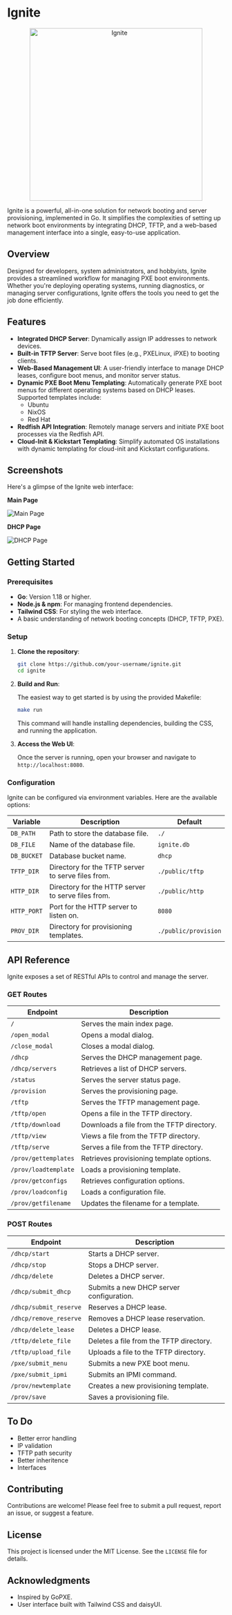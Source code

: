 # Ignite

<p align="center">
  <img src="./public/http/img/Ignite_small.png" alt="Ignite" width="400"/>
</p>

Ignite is a powerful, all-in-one solution for network booting and server provisioning, implemented in Go. It simplifies the complexities of setting up network boot environments by integrating DHCP, TFTP, and a web-based management interface into a single, easy-to-use application.

## Overview

Designed for developers, system administrators, and hobbyists, Ignite provides a streamlined workflow for managing PXE boot environments. Whether you're deploying operating systems, running diagnostics, or managing server configurations, Ignite offers the tools you need to get the job done efficiently.

## Features

- **Integrated DHCP Server**: Dynamically assign IP addresses to network devices.
- **Built-in TFTP Server**: Serve boot files (e.g., PXELinux, iPXE) to booting clients.
- **Web-Based Management UI**: A user-friendly interface to manage DHCP leases, configure boot menus, and monitor server status.
- **Dynamic PXE Boot Menu Templating**: Automatically generate PXE boot menus for different operating systems based on DHCP leases. Supported templates include:
  - Ubuntu
  - NixOS
  - Red Hat
- **Redfish API Integration**: Remotely manage servers and initiate PXE boot processes via the Redfish API.
- **Cloud-Init & Kickstart Templating**: Simplify automated OS installations with dynamic templating for cloud-init and Kickstart configurations.

## Screenshots

Here's a glimpse of the Ignite web interface:

**Main Page**

![Main Page](./public/http/img/main_page.png)

**DHCP Page**

![DHCP Page](./public/http/img/dhcp_page.png)

## Getting Started

### Prerequisites

- **Go**: Version 1.18 or higher.
- **Node.js & npm**: For managing frontend dependencies.
- **Tailwind CSS**: For styling the web interface.
- A basic understanding of network booting concepts (DHCP, TFTP, PXE).

### Setup

1. **Clone the repository**:

   ```bash
   git clone https://github.com/your-username/ignite.git
   cd ignite
   ```

2. **Build and Run**:

   The easiest way to get started is by using the provided Makefile:

   ```bash
   make run
   ```

   This command will handle installing dependencies, building the CSS, and running the application.

3. **Access the Web UI**:

   Once the server is running, open your browser and navigate to `http://localhost:8080`.

### Configuration

Ignite can be configured via environment variables. Here are the available options:

| Variable    | Description                                    | Default            |
|-------------|------------------------------------------------|--------------------|
| `DB_PATH`   | Path to store the database file.               | `./`               |
| `DB_FILE`   | Name of the database file.                     | `ignite.db`        |
| `DB_BUCKET` | Database bucket name.                          | `dhcp`             |
| `TFTP_DIR`  | Directory for the TFTP server to serve files from. | `./public/tftp`   |
| `HTTP_DIR`  | Directory for the HTTP server to serve files from. | `./public/http`   |
| `HTTP_PORT` | Port for the HTTP server to listen on.         | `8080`             |
| `PROV_DIR`  | Directory for provisioning templates.          | `./public/provision` |

## API Reference

Ignite exposes a set of RESTful APIs to control and manage the server.

### GET Routes

| Endpoint                | Description                              |
|-------------------------|------------------------------------------|
| `/`                     | Serves the main index page.              |
| `/open_modal`           | Opens a modal dialog.                    |
| `/close_modal`          | Closes a modal dialog.                   |
| `/dhcp`                 | Serves the DHCP management page.         |
| `/dhcp/servers`         | Retrieves a list of DHCP servers.        |
| `/status`               | Serves the server status page.           |
| `/provision`            | Serves the provisioning page.            |
| `/tftp`                 | Serves the TFTP management page.         |
| `/tftp/open`            | Opens a file in the TFTP directory.      |
| `/tftp/download`        | Downloads a file from the TFTP directory.|
| `/tftp/view`            | Views a file from the TFTP directory.    |
| `/tftp/serve`           | Serves a file from the TFTP directory.   |
| `/prov/gettemplates`    | Retrieves provisioning template options. |
| `/prov/loadtemplate`    | Loads a provisioning template.           |
| `/prov/getconfigs`      | Retrieves configuration options.         |
| `/prov/loadconfig`      | Loads a configuration file.              |
| `/prov/getfilename`     | Updates the filename for a template.     |

### POST Routes

| Endpoint                  | Description                                   |
|---------------------------|-----------------------------------------------|
| `/dhcp/start`             | Starts a DHCP server.                         |
| `/dhcp/stop`              | Stops a DHCP server.                          |
| `/dhcp/delete`            | Deletes a DHCP server.                        |
| `/dhcp/submit_dhcp`       | Submits a new DHCP server configuration.      |
| `/dhcp/submit_reserve`    | Reserves a DHCP lease.                        |
| `/dhcp/remove_reserve`    | Removes a DHCP lease reservation.             |
| `/dhcp/delete_lease`      | Deletes a DHCP lease.                         |
| `/tftp/delete_file`       | Deletes a file from the TFTP directory.       |
| `/tftp/upload_file`       | Uploads a file to the TFTP directory.         |
| `/pxe/submit_menu`        | Submits a new PXE boot menu.                  |
| `/pxe/submit_ipmi`        | Submits an IPMI command.                      |
| `/prov/newtemplate`       | Creates a new provisioning template.          |
| `/prov/save`              | Saves a provisioning file.                    |

## To Do

   * Better error handling
   * IP validation
   * TFTP path security
   * Better inheritence
   * Interfaces

## Contributing

Contributions are welcome! Please feel free to submit a pull request, report an issue, or suggest a feature.

## License

This project is licensed under the MIT License. See the `LICENSE` file for details.

## Acknowledgments

- Inspired by GoPXE.
- User interface built with Tailwind CSS and daisyUI.